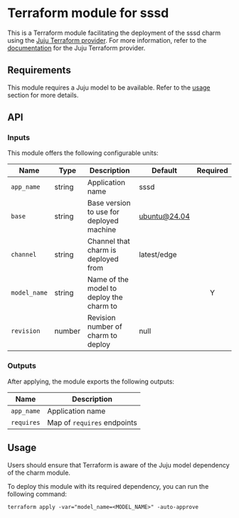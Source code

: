 # Terraform module for sssd

This is a Terraform module facilitating the deployment of the sssd charm using
the [Juju Terraform provider](https://github.com/juju/terraform-provider-juju).
For more information, refer to the
[documentation](https://registry.terraform.io/providers/juju/juju/latest/docs)
for the Juju Terraform provider.

## Requirements

This module requires a Juju model to be available. Refer to the [usage](#usage)
section for more details.

## API

### Inputs

This module offers the following configurable units:

| Name          | Type        | Description                                              | Default      | Required |
|---------------|-------------|----------------------------------------------------------|--------------|:--------:|
| `app_name`    | string      | Application name                                         | sssd         |          |
| `base`        | string      | Base version to use for deployed machine                 | ubuntu@24.04 |          |
| `channel`     | string      | Channel that charm is deployed from                      | latest/edge  |          |
| `model_name`  | string      | Name of the model to deploy the charm to                 |              |    Y     |
| `revision`    | number      | Revision number of charm to deploy                       | null         |          |

### Outputs

After applying, the module exports the following outputs:

| Name       | Description                 |
|------------|-----------------------------|
| `app_name` | Application name            |
| `requires` | Map of `requires` endpoints |

## Usage

Users should ensure that Terraform is aware of the Juju model dependency of the
charm module.

To deploy this module with its required dependency, you can run
the following command:

```shell
terraform apply -var="model_name=<MODEL_NAME>" -auto-approve
```
